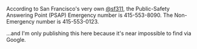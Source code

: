 According to San Francisco's very own
[@sf311](https://twitter.com/SF311/status/22748811862), the Public-Safety
Answering Point (PSAP) Emergency number is 415-553-8090. The Non-Emergency
number is 415-553-0123.

...and I'm only publishing this here because it's near impossible to find via
Google.
